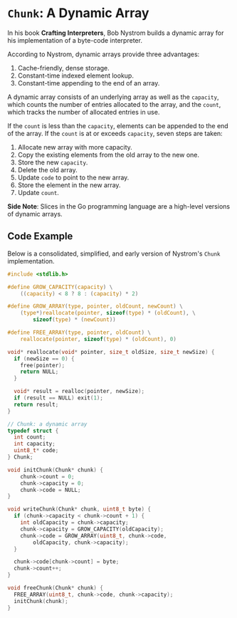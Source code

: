 # `Chunk`: A Dynamic Array

In his book **Crafting Interpreters**, Bob Nystrom builds a dynamic array
for his implementation of a byte-code interpreter.

According to Nystrom, dynamic arrays provide three advantages:

1. Cache-friendly, dense storage.
2. Constant-time indexed element lookup.
3. Constant-time appending to the end of an array.

A dynamic array consists of an underlying array as well as the `capacity`, which counts the
number of entries allocated to the array, and the `count`, which tracks the number
of allocated entries in use.

If the `count` is less than the `capacity`, elements can be appended to the end of the array.
If the `count` is at or exceeds `capacity`, seven steps are taken:

1. Allocate new array with more capacity.
2. Copy the existing elements from the old array to the new one.
3. Store the new `capacity`.
4. Delete the old array.
5. Update `code` to point to the new array.
6. Store the element in the new array.
7. Update `count`.

**Side Note**: Slices in the Go programming language are a high-level versions of dynamic arrays.

## Code Example

Below is a consolidated, simplified, and early version of Nystrom's `Chunk` implementation.

```c
#include <stdlib.h>

#define GROW_CAPACITY(capacity) \
    ((capacity) < 8 ? 8 : (capacity) * 2)

#define GROW_ARRAY(type, pointer, oldCount, newCount) \
    (type*)reallocate(pointer, sizeof(type) * (oldCount), \
        sizeof(type) * (newCount))

#define FREE_ARRAY(type, pointer, oldCount) \
    reallocate(pointer, sizeof(type) * (oldCount), 0)

void* reallocate(void* pointer, size_t oldSize, size_t newSize) {
  if (newSize == 0) {
    free(pointer);
    return NULL;
  }

  void* result = realloc(pointer, newSize);
  if (result == NULL) exit(1);
  return result;
}

// Chunk: a dynamic array
typedef struct {
  int count;
  int capacity;
  uint8_t* code;
} Chunk;

void initChunk(Chunk* chunk) {
    chunk->count = 0;
    chunk->capacity = 0;
    chunk->code = NULL;
}

void writeChunk(Chunk* chunk, uint8_t byte) {
  if (chunk->capacity < chunk->count + 1) {
    int oldCapacity = chunk->capacity;
    chunk->capacity = GROW_CAPACITY(oldCapacity);
    chunk->code = GROW_ARRAY(uint8_t, chunk->code,
        oldCapacity, chunk->capacity);
  }

  chunk->code[chunk->count] = byte;
  chunk->count++;
}

void freeChunk(Chunk* chunk) {
  FREE_ARRAY(uint8_t, chunk->code, chunk->capacity);
  initChunk(chunk);
}
```
